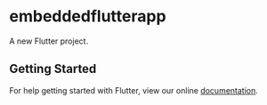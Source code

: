 # embeddedflutterapp

A new Flutter project.

## Getting Started

For help getting started with Flutter, view our online
[documentation](http://flutter.io/).
